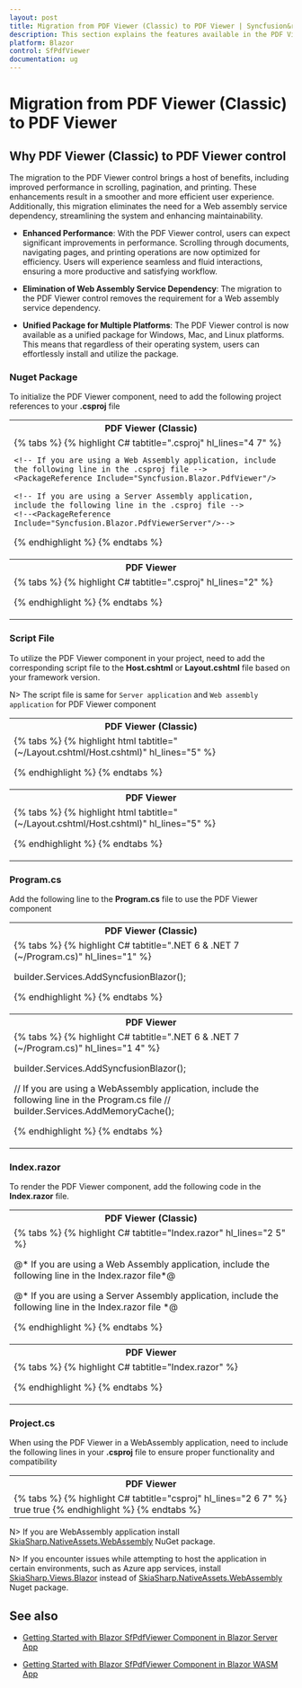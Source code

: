 ```yaml
---
layout: post
title: Migration from PDF Viewer (Classic) to PDF Viewer | Syncfusion&reg;
description: This section explains the features available in the PDF Viewer control compared to PDF Viewer (Classic).
platform: Blazor
control: SfPdfViewer
documentation: ug
---
```


# Migration from PDF Viewer (Classic) to PDF Viewer

## Why PDF Viewer (Classic) to PDF Viewer control

The migration to the PDF Viewer control brings a host of benefits, including improved performance in scrolling, pagination, and printing. These enhancements result in a smoother and more efficient user experience. Additionally, this migration eliminates the need for a Web assembly service dependency, streamlining the system and enhancing maintainability.

* **Enhanced Performance**:
With the PDF Viewer control, users can expect significant improvements in performance. Scrolling through documents, navigating pages, and printing operations are now optimized for efficiency. Users will experience seamless and fluid interactions, ensuring a more productive and satisfying workflow.

* **Elimination of Web Assembly Service Dependency**:
The migration to the PDF Viewer control removes the requirement for a Web assembly service dependency.

* **Unified Package for Multiple Platforms**:
The PDF Viewer control is now available as a unified package for Windows, Mac, and Linux platforms. This means that regardless of their operating system, users can effortlessly install and utilize the package.

### Nuget Package

To initialize the PDF Viewer component, need to add the following project references to your **.csproj** file

<table>
<tr>
<th>PDF Viewer (Classic)</th>
</tr>
<tr>
<td>
{% tabs %}
{% highlight C# tabtitle=".csproj" hl_lines="4 7" %}

<ItemGroup>

	<!-- If you are using a Web Assembly application, include the following line in the .csproj file -->
	<PackageReference Include="Syncfusion.Blazor.PdfViewer"/>

    <!-- If you are using a Server Assembly application, include the following line in the .csproj file -->
	<!--<PackageReference Include="Syncfusion.Blazor.PdfViewerServer"/>-->
		
</ItemGroup>

{% endhighlight %}
{% endtabs %}
</td>
</tr>
<tr>
<th>PDF Viewer</th>
</tr>
<tr>
<td>
{% tabs %}
{% highlight C# tabtitle=".csproj" hl_lines="2" %}

<ItemGroup>
    <PackageReference Include="Syncfusion.Blazor.SfPdfViewer"/>
</ItemGroup>

{% endhighlight %}
{% endtabs %}
</td>
</tr>
</table>

### Script File

To utilize the PDF Viewer component in your project, need to add the corresponding script file to the **Host.cshtml** or **Layout.cshtml** file based on your framework version.

N> The script file is same for `Server application` and `Web assembly application` for PDF Viewer component

<table>
<tr>
<th>PDF Viewer (Classic)</th>
</tr>
<tr>
<td>
{% tabs %}
{% highlight html tabtitle="(~/Layout.cshtml/Host.cshtml)" hl_lines="5" %}

<head>
    <!-- Syncfusion Blazor PDF Viewer controls theme style sheet -->
    <link href="_content/Syncfusion.Blazor.Themes/bootstrap5.css" rel="stylesheet" />
    <!-- Syncfusion Blazor PDF Viewer controls scripts -->
    <script src="_content/Syncfusion.Blazor.PdfViewer/scripts/syncfusion-blazor-pdfviewer.min.js" type="text/javascript"></script>
</head>

{% endhighlight %}
{% endtabs %}
</td>
</tr>
<tr>
<th>PDF Viewer</th>
</tr>
<tr>
<td>
{% tabs %}
{% highlight html tabtitle="(~/Layout.cshtml/Host.cshtml)" hl_lines="5" %}

<head>
    <!-- Syncfusion Blazor SfPdfViewer controls theme style sheet -->
    <link href="_content/Syncfusion.Blazor.Themes/bootstrap5.css" rel="stylesheet" />
    <!-- Syncfusion Blazor SfPdfViewer controls scripts -->
    <script src="_content/Syncfusion.Blazor.SfPdfViewer/scripts/syncfusion-blazor-sfpdfviewer.min.js" type="text/javascript"></script>
</head>

{% endhighlight %}
{% endtabs %}
</td>
</tr>
</table>

### Program.cs

Add the following line to the **Program.cs** file to use the PDF Viewer component

<table>
<tr>
<th>PDF Viewer (Classic)</th>
</tr>
<tr>
<td>
{% tabs %}
{% highlight C# tabtitle=".NET 6 & .NET 7 (~/Program.cs)" hl_lines="1" %}

builder.Services.AddSyncfusionBlazor();

{% endhighlight %}
{% endtabs %}
</td>
</tr>

<tr>
<th>PDF Viewer</th>
</tr>
<tr>
<td>
{% tabs %}
{% highlight C# tabtitle=".NET 6 & .NET 7 (~/Program.cs)" hl_lines="1 4" %}

builder.Services.AddSyncfusionBlazor();

// If you are using a WebAssembly application, include the following line in the Program.cs file
// builder.Services.AddMemoryCache();

{% endhighlight %}
{% endtabs %}
</td>
</tr>
</table>

### Index.razor

To render the PDF Viewer component, add the following code in the **Index.razor** file.

<table>
<tr>
<th>PDF Viewer (Classic)</th>
</tr>
<tr>
<td>
{% tabs %}
{% highlight C# tabtitle="Index.razor" hl_lines="2 5" %}

@* If you are using a Web Assembly application, include the following line in the Index.razor file*@
<SfPdfViewer DocumentPath="PDF_Succinctly.pdf" ServiceUrl="api/pdfviewer" Height="100%" Width="100%"></SfPdfViewer>

@* If you are using a Server Assembly application, include the following line in the Index.razor file
<SfPdfViewerServer DocumentPath="PDF_Succinctly.pdf" Height="100%" Width="100%"></SfPdfViewerServer>*@

{% endhighlight %}
{% endtabs %}

</td>
</tr>
<tr>
<th>PDF Viewer</th>
</tr>
<tr>
<td>
{% tabs %}
{% highlight C# tabtitle="Index.razor" %}

<SfPdfViewer2 DocumentPath="PDF_Succinctly.pdf" Height="100%" Width="100%"></SfPdfViewer2>

{% endhighlight %}
{% endtabs %}
</td>
</tr>
</table>

### Project.cs

When using the PDF Viewer in a WebAssembly application, need to include the following lines in your **.csproj** file to ensure proper functionality and compatibility 

<table>
<tr>
<th>PDF Viewer</th>
</tr>
<tr>
<td>
{% tabs %}
{% highlight C# tabtitle="csproj" hl_lines="2 6 7" %}
<ItemGroup>
    <NativeFileReference Include="$(SkiaSharpStaticLibraryPath)\2.0.23\*.a" />
</ItemGroup>

<PropertyGroup>
	<WasmNativeStrip>true</WasmNativeStrip>
	<WasmBuildNative>true</WasmBuildNative>
</PropertyGroup>
{% endhighlight %}
{% endtabs %}
</td>
</tr>
</table>

N> If you are WebAssembly application install [SkiaSharp.NativeAssets.WebAssembly](https://www.nuget.org/packages/SkiaSharp.NativeAssets.WebAssembly) NuGet package.

N> If you encounter issues while attempting to host the application in certain environments, such as Azure app services, install [SkiaSharp.Views.Blazor](https://www.nuget.org/packages/SkiaSharp.Views.Blazor) instead of [SkiaSharp.NativeAssets.WebAssembly](https://www.nuget.org/packages/SkiaSharp.NativeAssets.WebAssembly) Nuget package.

## See also

* [Getting Started with Blazor SfPdfViewer Component in Blazor Server App](./getting-started/server-side-application)

* [Getting Started with Blazor SfPdfViewer Component in Blazor WASM App](./getting-started/web-assembly-application)